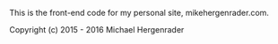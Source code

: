 This is the front-end code for my personal site, mikehergenrader.com.

Copyright (c) 2015 - 2016 Michael Hergenrader